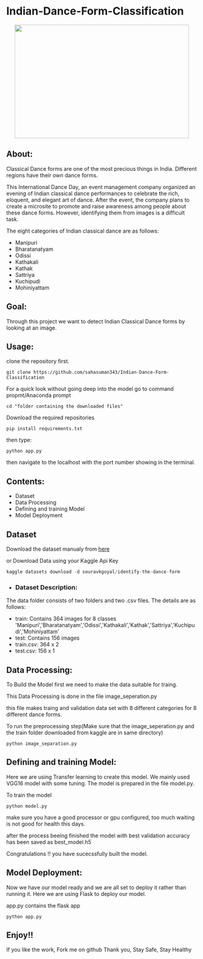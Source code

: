 # Indian-Dance-Form-Classification

 <p align="center">
  <img width="460" height="300" src="https://img.freepik.com/free-vector/character-indian-faceless-women-traditional-dancing-pose_1302-19143.jpg?size=626&ext=jpg">
</p>

## About:
Classical Dance forms are one of the most precious things in India. Different regions have their own dance forms.

This International Dance Day, an event management company organized an evening of Indian classical dance performances to celebrate the rich, eloquent, and elegant art of dance. After the event, the company plans to create a microsite to promote and raise awareness among people about these dance forms. However, identifying them from images is a difficult task.


The eight categories of Indian classical dance are as follows:
- Manipuri
- Bharatanatyam
- Odissi
- Kathakali
- Kathak
- Sattriya
- Kuchipudi
- Mohiniyattam


## Goal:
Through this project we want to detect Indian Classical Dance forms by looking at an image.

## Usage:
clone the repository first.
```console
git clone https://github.com/sahasuman343/Indian-Dance-Form-Classification
```
For a quick look without going deep into the model go to command propmt/Anaconda prompt

```console
cd "folder containing the downloaded files"
```
Download the required repositories
```console
pip install requirements.txt
```
then type:

```console
python app.py
```
then navigate to the localhost with the port number showing in the terminal.

## Contents:
  - Dataset
  - Data Processing
  - Defining and training Model
  - Model Deployment
 ## Dataset
 Download the dataset manualy from [here](https://www.kaggle.com/souravkgoyal/identify-the-dance-form)
 
 or
 Download Data using your Kaggle Api Key
 ```python
 kaggle datasets download -d souravkgoyal/identify-the-dance-form
 ```
  - ### Dataset Description:
  The data folder consists of two folders and two .csv files. The details are as follows:
- train: Contains 364 images for 8 classes 'Manipuri','Bharatanatyam','Odissi','Kathakali','Kathak','Sattriya','Kuchipudi','Mohiniyattam'
- test: Contains 156 images
- train.csv: 364 x 2
- test.csv: 156 x 1

## Data Processing:
To Build the Model first we need to make the data suitable for traing.

This Data Processing is done in the file image_seperation.py

this file makes  traing and validation data set with 8 different categories for 8 different dance forms.

To run the preprocessing step(Make sure that the image_seperation.py and the train folder downloaded from kaggle are in same directory)
```console
python image_separation.py
```
## Defining and training Model:
Here we are using Transfer learning to create this model. We mainly used VGG16 model with some tuning. The model is prepared in the file model.py.

To train the model 
```console
python model.py
```
make sure you have a good processor or gpu configured, too much waiting is not good for health this days.

after the process beeing finished the model with best validation accuracy has been saved as best_model.h5
 
Congratulations !! you have sucecssfully built the model.

## Model Deployment:
 Now we have our model ready and we are all set to deploy it rather than running it. Here we are using Flask to deploy our model.
 
 app.py contains the flask app
 ```console
python app.py
```
## Enjoy!!
If you like the work, Fork me on github
Thank you, 
Stay Safe, Stay Healthy
 

